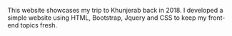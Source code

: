 This website showcases my trip to Khunjerab back in 2018. I developed a simple website using HTML, Bootstrap, Jquery and CSS to keep my front-end topics fresh.
